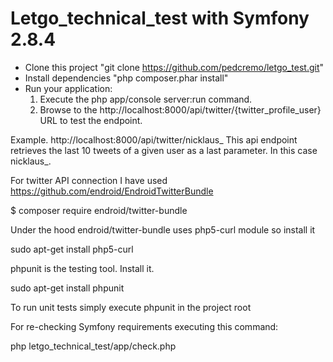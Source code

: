 Letgo_technical_test with Symfony 2.8.4
=======================================
* Clone this project "git clone https://github.com/pedcremo/letgo_test.git"
* Install dependencies "php composer.phar install"
* Run your application:
    1. Execute the php app/console server:run command.
    2. Browse to the http://localhost:8000/api/twitter/{twitter_profile_user} URL to test the endpoint.

Example. http://localhost:8000/api/twitter/nicklaus_
This api endpoint retrieves the last 10 tweets of a given user as a last parameter. In this case nicklaus_.

For twitter API connection I have used https://github.com/endroid/EndroidTwitterBundle

$ composer require endroid/twitter-bundle

Under the hood endroid/twitter-bundle uses php5-curl module so install it

sudo apt-get install php5-curl

phpunit is the testing tool. Install it.

sudo apt-get install phpunit

To run unit tests simply execute phpunit in the project root

For re-checking Symfony requirements executing this command:

   php letgo_technical_test/app/check.php
